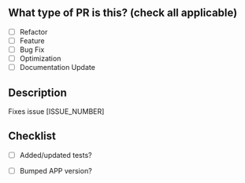 ## What type of PR is this? (check all applicable)

- [ ] Refactor
- [ ] Feature
- [ ] Bug Fix
- [ ] Optimization
- [ ] Documentation Update

## Description

Fixes issue [ISSUE_NUMBER]

## Checklist

- [ ] Added/updated tests?
- [ ] Bumped APP version?

